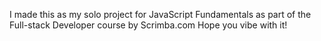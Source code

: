 I made this as my solo project for JavaScript Fundamentals as part of the Full-stack Developer course by Scrimba.com Hope you vibe with it!
